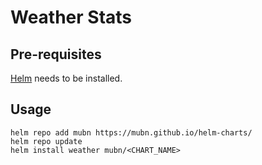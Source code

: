 # Weather Stats

## Pre-requisites

[Helm](https://helm.sh/) needs to be installed.

## Usage

```
helm repo add mubn https://mubn.github.io/helm-charts/
helm repo update
helm install weather mubn/<CHART_NAME>
```
